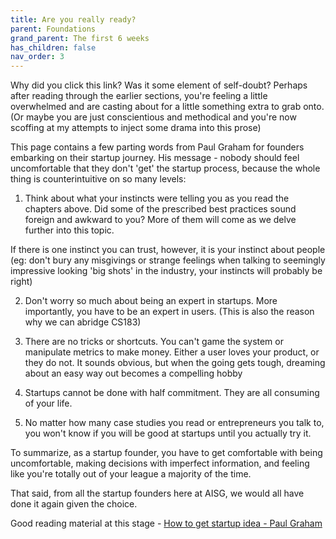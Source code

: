 ```yaml
---
title: Are you really ready?
parent: Foundations
grand_parent: The first 6 weeks
has_children: false
nav_order: 3
---
```


Why did you click this link? Was it some element of self-doubt? Perhaps after reading through the earlier sections, you're feeling a little overwhelmed and are casting about for a little something extra to grab onto. (Or maybe you are just conscientious and methodical and you're now scoffing at my attempts to inject some drama into this prose)

This page contains a few parting words from Paul Graham for founders embarking on their startup journey. His message - nobody should feel uncomfortable that they don't 'get' the startup process, because the whole thing is counterintuitive on so many levels:

1. Think about what your instincts were telling you as you read the chapters above. Did some of the prescribed best practices sound foreign and awkward to you? More of them will come as we delve further into this topic. 

If there is one instinct you can trust, however, it is your instinct about people (eg: don't bury any misgivings or strange feelings when talking to seemingly impressive looking 'big shots' in the industry, your instincts will probably be right)

2. Don't worry so much about being an expert in startups. More importantly, you have to be an expert in users. (This is also the reason why we can abridge CS183)

3. There are no tricks or shortcuts. You can't game the system or manipulate metrics to make money. Either a user loves your product, or they do not. It sounds obvious, but when the going gets tough, dreaming about an easy way out becomes a compelling hobby

4. Startups cannot be done with half commitment. They are all consuming of your life. 

5. No matter how many case studies you read or entrepreneurs you talk to, you won't know if you will be good at startups until you actually try it.

To summarize, as a startup founder, you have to get comfortable with being uncomfortable, making decisions with imperfect information, and feeling like you're totally out of your league a majority of the time.

That said, from all the startup founders here at AISG, we would all have done it again given the choice. 

Good reading material at this stage - [How to get startup idea - Paul Graham](http://www.paulgraham.com/startupideas.html "How to get startup idea - Paul Graham") 
